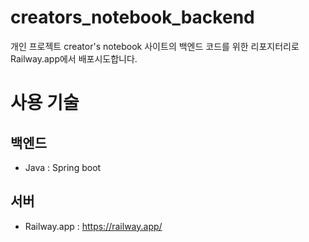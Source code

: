 # creators_notebook_backend
개인 프로젝트 creator's notebook 사이트의 백엔드 코드를 위한 리포지터리로 Railway.app에서 배포시도합니다.

# 사용 기술

## 백엔드 

- Java : Spring boot

## 서버

- Railway.app : https://railway.app/


